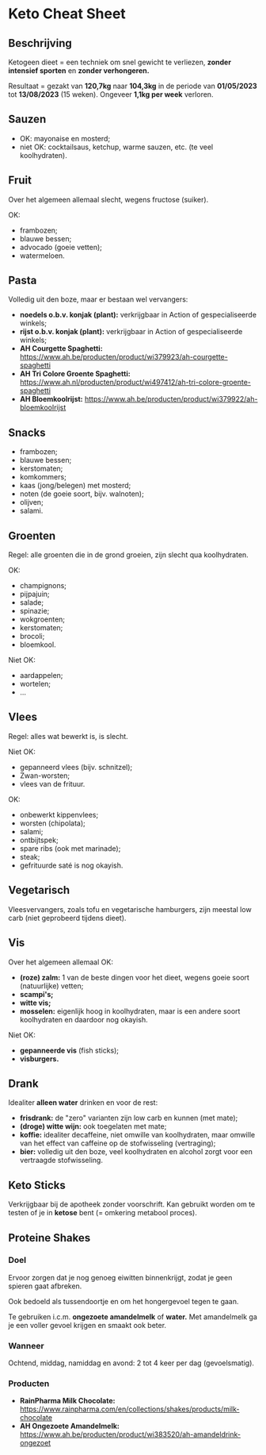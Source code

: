 # Keto Cheat Sheet

## Beschrijving

Ketogeen dieet = een techniek om snel gewicht te verliezen, **zonder intensief sporten** en **zonder verhongeren.**

Resultaat = gezakt van **120,7kg** naar **104,3kg** in de periode van **01/05/2023** tot **13/08/2023** (15 weken). Ongeveer **1,1kg per week** verloren.

## Sauzen

* OK: mayonaise en mosterd;
* niet OK: cocktailsaus, ketchup, warme sauzen, etc. (te veel koolhydraten).

## Fruit

Over het algemeen allemaal slecht, wegens fructose (suiker).

OK:

* frambozen;
* blauwe bessen;
* advocado (goeie vetten);
* watermeloen.

## Pasta

Volledig uit den boze, maar er bestaan wel vervangers:

* **noedels o.b.v. konjak (plant):** verkrijgbaar in Action of gespecialiseerde winkels;
* **rijst o.b.v. konjak (plant):** verkrijgbaar in Action of gespecialiseerde winkels;
* **AH Courgette Spaghetti:** https://www.ah.be/producten/product/wi379923/ah-courgette-spaghetti
* **AH Tri Colore Groente Spaghetti:** https://www.ah.nl/producten/product/wi497412/ah-tri-colore-groente-spaghetti
* **AH Bloemkoolrijst:** https://www.ah.be/producten/product/wi379922/ah-bloemkoolrijst

## Snacks

* frambozen;
* blauwe bessen;
* kerstomaten;
* komkommers;
* kaas (jong/belegen) met mosterd;
* noten (de goeie soort, bijv. walnoten);
* olijven;
* salami.

## Groenten

Regel: alle groenten die in de grond groeien, zijn slecht qua koolhydraten.

OK:

* champignons;
* pijpajuin;
* salade;
* spinazie;
* wokgroenten;
* kerstomaten;
* brocoli;
* bloemkool.

Niet OK:

* aardappelen;
* wortelen;
* ...

## Vlees

Regel: alles wat bewerkt is, is slecht.

Niet OK:

* gepanneerd vlees (bijv. schnitzel);
* Zwan-worsten;
* vlees van de frituur.

OK:

* onbewerkt kippenvlees;
* worsten (chipolata);
* salami;
* ontbijtspek;
* spare ribs (ook met marinade);
* steak;
* gefrituurde saté is nog okayish.

## Vegetarisch

Vleesvervangers, zoals tofu en vegetarische hamburgers, zijn meestal low carb (niet geprobeerd tijdens dieet).

## Vis

Over het algemeen allemaal OK:

* **(roze) zalm:** 1 van de beste dingen voor het dieet, wegens goeie soort (natuurlijke) vetten;
* **scampi's;**
* **witte vis;**
* **mosselen:** eigenlijk hoog in koolhydraten, maar is een andere soort koolhydraten en daardoor nog okayish.

Niet OK:

* **gepanneerde vis** (fish sticks);
* **visburgers.**

## Drank

Idealiter **alleen water** drinken en voor de rest:

* **frisdrank:** de "zero" varianten zijn low carb en kunnen (met mate);
* **(droge) witte wijn:** ook toegelaten met mate;
* **koffie:** idealiter decaffeine, niet omwille van koolhydraten, maar omwille van het effect van caffeine op de stofwisseling (vertraging);
* **bier:** volledig uit den boze, veel koolhydraten en alcohol zorgt voor een vertraagde stofwisseling.

## Keto Sticks

Verkrijgbaar bij de apotheek zonder voorschrift. Kan gebruikt worden om te testen of je in **ketose** bent (= omkering metabool proces).

## Proteine Shakes

### Doel

Ervoor zorgen dat je nog genoeg eiwitten binnenkrijgt, zodat je geen spieren gaat afbreken.

Ook bedoeld als tussendoortje en om het hongergevoel tegen te gaan.

Te gebruiken i.c.m. **ongezoete amandelmelk** of **water.** Met amandelmelk ga je een voller gevoel krijgen en smaakt ook beter.

### Wanneer

Ochtend, middag, namiddag en avond: 2 tot 4 keer per dag (gevoelsmatig).

### Producten

* **RainPharma Milk Chocolate:** https://www.rainpharma.com/en/collections/shakes/products/milk-chocolate
* **AH Ongezoete Amandelmelk:** https://www.ah.be/producten/product/wi383520/ah-amandeldrink-ongezoet